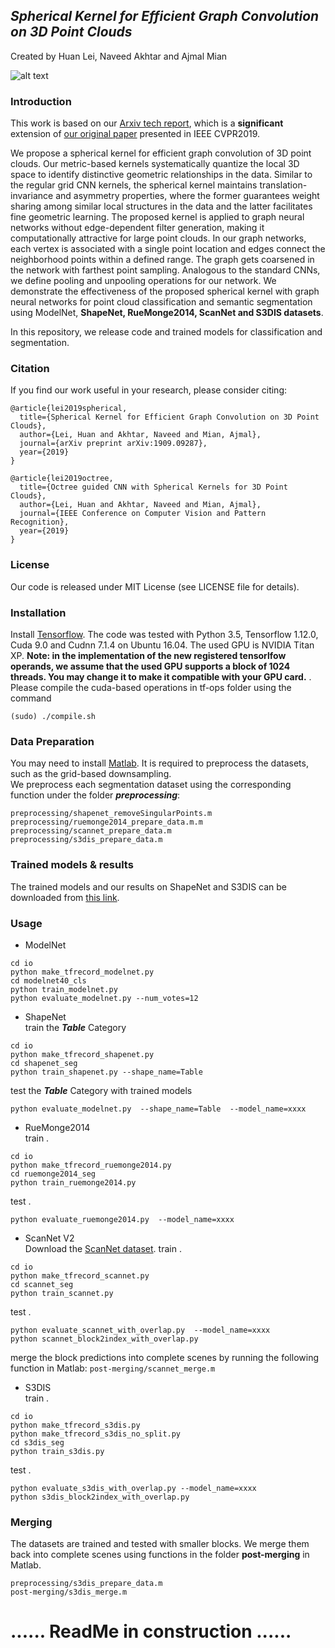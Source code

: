 ## *Spherical Kernel for Efficient Graph Convolution on 3D Point Clouds*
Created by Huan Lei, Naveed Akhtar and Ajmal Mian

![alt text](https://github.com/hlei-ziyan/SPH3D-GCN/blob/master/image/intro_arch.png)

### Introduction
This work is based on our [Arxiv tech report](https://arxiv.org/abs/1909.09287), which is a **significant** extension of [our original paper](http://openaccess.thecvf.com/content_CVPR_2019/html/Lei_Octree_Guided_CNN_With_Spherical_Kernels_for_3D_Point_Clouds_CVPR_2019_paper.html) presented in IEEE CVPR2019.

We propose a spherical kernel for efficient graph convolution of 3D point clouds. 
Our metric-based kernels systematically quantize the local 3D space 
to identify distinctive geometric relationships in the data. Similar to the regular grid CNN kernels, the spherical kernel maintains translation-invariance and asymmetry properties, where the former guarantees weight sharing among similar local structures in the  data and the latter facilitates fine geometric learning. 
The proposed kernel is applied to graph neural networks without edge-dependent filter generation, making it computationally attractive for large point clouds. 
In our graph networks, each vertex is associated with a single point location and edges connect the neighborhood points within a defined range. The graph gets coarsened in the network with farthest point sampling. 
Analogous to the standard CNNs, we define pooling and unpooling operations for our network. 
We demonstrate the effectiveness of the proposed spherical kernel with graph neural networks for point cloud classification and semantic segmentation using ModelNet, **ShapeNet, RueMonge2014, ScanNet and S3DIS datasets**.

In this repository, we release code and trained models for classification and segmentation.

### Citation
If you find our work useful in your research, please consider citing:

```
@article{lei2019spherical,  
  title={Spherical Kernel for Efficient Graph Convolution on 3D Point Clouds},  
  author={Lei, Huan and Akhtar, Naveed and Mian, Ajmal},  
  journal={arXiv preprint arXiv:1909.09287},  
  year={2019}  
}
```
```
@article{lei2019octree,  
  title={Octree guided CNN with Spherical Kernels for 3D Point Clouds},  
  author={Lei, Huan and Akhtar, Naveed and Mian, Ajmal},  
  journal={IEEE Conference on Computer Vision and Pattern Recognition},  
  year={2019}  
}  
```
### License
Our code is released under MIT License (see LICENSE file for details).

### Installation
Install [Tensorflow](https://www.tensorflow.org/install). The code was tested with Python 3.5, Tensorflow 1.12.0, Cuda 9.0 and Cudnn 7.1.4 on Ubuntu 16.04. The used GPU is NVIDIA Titan XP. **Note: in the implementation of the new registered tensorlfow operands, we assume that the used GPU supports a block of 1024 threads. You may change it to make it compatible with your GPU card.** .
Please compile the cuda-based operations in tf-ops folder using the command
```
(sudo) ./compile.sh
```

### Data Preparation
You may need to install [Matlab](https://au.mathworks.com/products/matlab.html). It is required to preprocess the datasets, such as the grid-based downsampling.  
We preprocess each segmentation dataset using the corresponding function under the folder ***preprocessing***:
```
preprocessing/shapenet_removeSingularPoints.m
preprocessing/ruemonge2014_prepare_data.m.m
preprocessing/scannet_prepare_data.m
preprocessing/s3dis_prepare_data.m
```

### Trained models & results
The trained models and our results on ShapeNet and S3DIS can be downloaded from [this link](https://drive.google.com/open?id=1-085Tp4RI3eNbZSlOUo7T_F2qcjB8JeE).

### Usage

- ModelNet
```
cd io
python make_tfrecord_modelnet.py 
cd modelnet40_cls 
python train_modelnet.py  
python evaluate_modelnet.py --num_votes=12  
```

- ShapeNet   
train the ***Table*** Category
```
cd io   
python make_tfrecord_shapenet.py    
cd shapenet_seg   
python train_shapenet.py --shape_name=Table 
```
test the ***Table*** Category with trained models
```
python evaluate_modelnet.py  --shape_name=Table  --model_name=xxxx    
```

- RueMonge2014   
train . 
```
cd io 
python make_tfrecord_ruemonge2014.py    
cd ruemonge2014_seg    
python train_ruemonge2014.py  
```
test . 
```
python evaluate_ruemonge2014.py  --model_name=xxxx    
```

- ScanNet V2   
Download the [ScanNet dataset](https://github.com/ScanNet/ScanNet).
train . 
```
cd io  
python make_tfrecord_scannet.py  
cd scannet_seg  
python train_scannet.py  
```
test . 
```
python evaluate_scannet_with_overlap.py  --model_name=xxxx    
python scannet_block2index_with_overlap.py    
```
merge the block predictions into complete scenes by running the following function in Matlab:
```post-merging/scannet_merge.m```

- S3DIS    
train . 
```
cd io  
python make_tfrecord_s3dis.py    
python make_tfrecord_s3dis_no_split.py    
cd s3dis_seg  
python train_s3dis.py    
```
test . 
```
python evaluate_s3dis_with_overlap.py --model_name=xxxx    
python s3dis_block2index_with_overlap.py
```
### Merging
The datasets are trained and tested with smaller blocks. We merge them back into complete scenes using functions in the folder **post-merging** in Matlab.
```
preprocessing/s3dis_prepare_data.m
post-merging/s3dis_merge.m
```

# ...... ReadMe in construction ......
